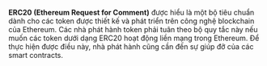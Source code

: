 **ERC20 (Ethereum Request for Comment)** được hiểu là một bộ tiêu chuẩn dành cho các token được thiết kế và phát triển trên công nghệ blockchain của Ethereum. Các nhà phát hành token phải tuân theo bộ quy tắc này nếu muốn các token dưới dạng ERC20 hoạt động liền mạng trong Ethereum. Để thực hiện được điều này, nhà phát hành cũng cần đến sự giúp đỡ của các smart contracts.